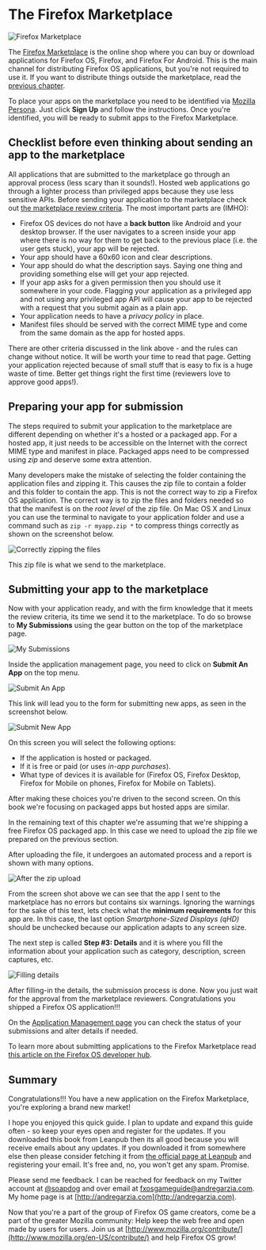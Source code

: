 # The Firefox Marketplace

![Firefox Marketplace](images/originals/marketplace.png)

The [Firefox Marketplace](http://marketplace.firefox.com) is the online shop where you can buy or download applications for Firefox OS, Firefox, and Firefox For Android. This is the main channel for distributing Firefox OS applications, but you're not required to use it. If you want to distribute things outside the marketplace, read the [previous chapter](#distribution).

To place your apps on the marketplace you need to be identified via [Mozilla Persona](https://login.persona.org/about). Just click **Sign Up** and follow the instructions. Once you're identified, you will be ready to submit apps to the Firefox Marketplace.

## Checklist before even thinking about sending an app to the marketplace

All applications that are submitted to the marketplace go through an approval process (less scary than it sounds!). Hosted web applications go through a lighter process than privileged apps because they use less sensitive APIs. Before sending your application to the marketplace check out [the marketplace review criteria](https://developer.mozilla.org/en-US/docs/Web/Apps/Publishing/Marketplace_review_criteria). The most important parts are (IMHO): 

* Firefox OS devices do not have a **back button** like Android and your desktop browser. If the user navigates to a screen inside your app where there is no way for them to get back to the previous place  (i.e. the user gets stuck), your app will be rejected.
* Your app should have a 60x60 icon and clear descriptions.
* Your app should do what the description says. Saying one thing and providing something else will get your app rejected.
* If your app asks for a given permission then you should use it somewhere in your code. Flagging your application as a privileged app and not using any privileged app API will cause your app to be rejected with a request that you submit again as a plain app.
* Your application needs to have a *privacy policy* in place.
* Manifest files should be served with the correct MIME type and come from the same domain as the app for hosted apps.

There are other criteria discussed in the link above - and the rules can change without notice. It will be worth your time to read that page. Getting your application rejected because of small stuff that is easy to fix is a huge waste of time. Better get things right the first time (reviewers love to approve good apps!). 

## Preparing your app for submission

The steps required to submit your application to the marketplace are different depending on whether it's a hosted or a packaged app. For a hosted app, it  just needs to be accessible on the Internet with the correct MIME type and manifest in place. Packaged apps need to be compressed using *zip* and deserve some extra attention. 

Many developers make the mistake of selecting the folder containing the application files and zipping it. This causes the zip file to contain a folder and this folder to contain the app. This is not the correct way to zip a Firefox OS application. The correct way is to zip the files and folders needed so that the manifest is on the *root level* of the zip file. On Mac OS X and Linux you can use the terminal to navigate to your application folder and use a command such as `zip -r myapp.zip *` to compress things correctly as shown on the screenshot below.

![Correctly zipping the files](images/originals/marketplace-preparing-packaged-app.png)

This zip file is what we send to the marketplace.

## Submitting your app to the marketplace

Now with your application ready, and with the firm knowledge that it meets the review criteria, its time we send it to the marketplace. To do so browse to **My Submissions** using the gear button on the top of the marketplace page.

![My Submissions](images/originals/marketplace-my-submissions.png)

Inside the application management page, you need to click on **Submit An App** on the top menu.

![Submit An App](images/originals/marketplace-new-app.png)

This link will lead you to the form for submitting new apps, as seen in the screenshot below.

![Submit New App](images/originals/marketplace-step-1.png)

On this screen you will select the following options:

* If the application is hosted or packaged.
* If it is free or paid (or uses *in-app purchases*).
* What type of devices it is available for (Firefox OS, Firefox Desktop, Firefox for Mobile on phones, Firefox for Mobile on Tablets).

After making these choices you're driven to the second screen. On this book we're focusing on packaged apps but hosted apps are similar. 

In the remaining text of this chapter we're assuming that we're shipping a free Firefox OS packaged app. In this case we need to upload the zip file we prepared on the previous section.

After uploading the file, it undergoes an automated process and a report is shown with many options.

![After the zip upload](images/originals/marketplace-step-1_5.png)

From the screen shot above we can see that the app I sent to the marketplace has no errors but contains six warnings. Ignoring the warnings for the sake of this text, lets check what the **minimum requirements** for this app are. In this case, the last option *Smartphone-Sized Displays (qHD)* should be unchecked because our application adapts to any screen size.

The next step is called **Step #3: Details** and it is where you fill the information about your application such as category, description, screen captures, etc.

![Filling details](images/originals/marketplace-step-3.png)

After filling-in the details, the submission process is done. Now you just wait for the approval from the marketplace reviewers. Congratulations you shipped a Firefox OS application!!!

On the [Application Management page](https://marketplace.firefox.com/developers/submissions) you can check the status of your submissions and alter details if needed.

To learn more about submitting applications to the Firefox Marketplace read [this article on the Firefox OS developer hub](https://marketplace.firefox.com/developers/docs/submission).

## Summary

Congratulations!!! You have a new application on the Firefox Marketplace, you're exploring a brand new market!

I hope you enjoyed this quick guide. I plan to update and expand this guide often - so keep your eyes open and register for the updates. If you downloaded this book from Leanpub then its all good because you will receive emails about any updates. If you downloaded it from somewhere else then please consider fetching it from [the official page at Leanpub](http://leanpub.com/buildinggamesforfirefoxos) and registering your email. It's free and, no, you won't get any spam. Promise. 

Please send me feedback. I can be reached for feedback on my Twitter account at [@soapdog](http://twitter.com/soapdog) and over email at [fxosgameguide@andregarzia.com](mailto:fxosgameguide@andregarzia.com). My home page is at [http://andregarzia.com](http://andregarzia.com).

Now that you're a part of the group of Firefox OS game creators, come be a part of the greater Mozilla community: Help keep the web free and open made by users for users. Join us at [http://www.mozilla.org/contribute/](http://www.mozilla.org/en-US/contribute/) and help Firefox OS grow!

